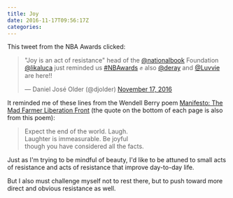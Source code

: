 ```yaml
---
title: Joy
date: 2016-11-17T09:56:17Z
categories: 
---
```


This tweet from the NBA Awards clicked:

<!--more-->

<blockquote class="twitter-tweet" data-lang="en"><p lang="en" dir="ltr">&quot;Joy is an act of resistance&quot; head of the <a href="https://twitter.com/nationalbook">@nationalbook</a> Foundation <a href="https://twitter.com/likaluca">@likaluca</a> just reminded us <a href="https://twitter.com/hashtag/NBAwards?src=hash">#NBAwards</a> ✊ also <a href="https://twitter.com/deray">@deray</a> and <a href="https://twitter.com/Luvvie">@Luvvie</a> are here!!</p>&mdash; Daniel José Older (@djolder) <a href="https://twitter.com/djolder/status/799077106714034179">November 17, 2016</a></blockquote> <script async src="//platform.twitter.com/widgets.js" charset="utf-8"></script>

It reminded me of these lines from the Wendell Berry poem [Manifesto: The Mad Farmer Liberation Front](http://www.onbeing.org/program/program-passover-and-easter/feature/manifesto-mad-farmer-liberation-front/561) (the quote on the bottom of each page is also from this poem):

> Expect the end of the world. Laugh.<br/>
> Laughter is immeasurable. Be joyful<br/>
> though you have considered all the facts.<br/>

Just as I'm trying to be mindful of beauty, I'd like to be attuned to small acts of resistance and acts of resistance that improve day-to-day life.

But I also must challenge myself not to rest there, but to push toward more direct and obvious resistance as well.
